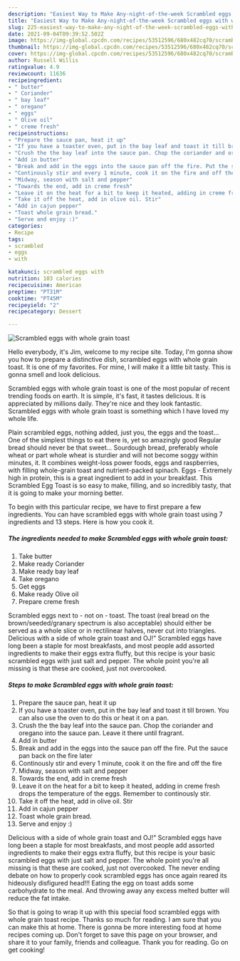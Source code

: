 ```yaml
---
description: "Easiest Way to Make Any-night-of-the-week Scrambled eggs with whole grain toast"
title: "Easiest Way to Make Any-night-of-the-week Scrambled eggs with whole grain toast"
slug: 225-easiest-way-to-make-any-night-of-the-week-scrambled-eggs-with-whole-grain-toast
date: 2021-09-04T09:39:52.502Z
image: https://img-global.cpcdn.com/recipes/53512596/680x482cq70/scrambled-eggs-with-whole-grain-toast-recipe-main-photo.jpg
thumbnail: https://img-global.cpcdn.com/recipes/53512596/680x482cq70/scrambled-eggs-with-whole-grain-toast-recipe-main-photo.jpg
cover: https://img-global.cpcdn.com/recipes/53512596/680x482cq70/scrambled-eggs-with-whole-grain-toast-recipe-main-photo.jpg
author: Russell Willis
ratingvalue: 4.9
reviewcount: 11636
recipeingredient:
- " butter"
- " Coriander"
- " bay leaf"
- " oregano"
- " eggs"
- " Olive oil"
- " creme fresh"
recipeinstructions:
- "Prepare the sauce pan, heat it up"
- "If you have a toaster oven, put in the bay leaf and toast it till brown. You can also use the oven to do this or heat it on a pan."
- "Crush the the bay leaf into the sauce pan. Chop the coriander and oregano into the sauce pan. Leave it there until fragrant."
- "Add in butter"
- "Break and add in the eggs into the sauce pan off the fire. Put the sauce pan back on the fire later"
- "Continously stir and every 1 minute, cook it on the fire and off the fire"
- "Midway, season with salt and pepper"
- "Towards the end, add in creme fresh"
- "Leave it on the heat for a bit to keep it heated, adding in creme fresh drops the temperature of the eggs. Remember to continously stir."
- "Take it off the heat, add in olive oil. Stir"
- "Add in cajun pepper"
- "Toast whole grain bread."
- "Serve and enjoy :)"
categories:
- Recipe
tags:
- scrambled
- eggs
- with

katakunci: scrambled eggs with 
nutrition: 103 calories
recipecuisine: American
preptime: "PT31M"
cooktime: "PT45M"
recipeyield: "2"
recipecategory: Dessert

---
```



![Scrambled eggs with whole grain toast](https://img-global.cpcdn.com/recipes/53512596/680x482cq70/scrambled-eggs-with-whole-grain-toast-recipe-main-photo.jpg)

Hello everybody, it's Jim, welcome to my recipe site. Today, I'm gonna show you how to prepare a distinctive dish, scrambled eggs with whole grain toast. It is one of my favorites. For mine, I will make it a little bit tasty. This is gonna smell and look delicious.

Scrambled eggs with whole grain toast is one of the most popular of recent trending foods on earth. It is simple, it's fast, it tastes delicious. It is appreciated by millions daily. They're nice and they look fantastic. Scrambled eggs with whole grain toast is something which I have loved my whole life.

Plain scrambled eggs, nothing added, just you, the eggs and the toast… One of the simplest things to eat there is, yet so amazingly good Regular bread should never be that sweet… Sourdough bread, preferably whole wheat or part whole wheat is sturdier and will not become soggy within minutes, it. It combines weight-loss power foods, eggs and raspberries, with filling whole-grain toast and nutrient-packed spinach. Eggs - Extremely high in protein, this is a great ingredient to add in your breakfast. This Scrambled Egg Toast is so easy to make, filling, and so incredibly tasty, that it is going to make your morning better.


To begin with this particular recipe, we have to first prepare a few ingredients. You can have scrambled eggs with whole grain toast using 7 ingredients and 13 steps. Here is how you cook it.

<!--inarticleads1-->

##### The ingredients needed to make Scrambled eggs with whole grain toast:

1. Take  butter
1. Make ready  Coriander
1. Make ready  bay leaf
1. Take  oregano
1. Get  eggs
1. Make ready  Olive oil
1. Prepare  creme fresh


Scrambled eggs next to - not on - toast. The toast (real bread on the brown/seeded/granary spectrum is also acceptable) should either be served as a whole slice or in rectilinear halves, never cut into triangles. Delicious with a side of whole grain toast and OJ!&#34; Scrambled eggs have long been a staple for most breakfasts, and most people add assorted ingredients to make their eggs extra fluffy, but this recipe is your basic scrambled eggs with just salt and pepper. The whole point you&#39;re all missing is that these are cooked, just not overcooked. 

<!--inarticleads2-->

##### Steps to make Scrambled eggs with whole grain toast:

1. Prepare the sauce pan, heat it up
1. If you have a toaster oven, put in the bay leaf and toast it till brown. You can also use the oven to do this or heat it on a pan.
1. Crush the the bay leaf into the sauce pan. Chop the coriander and oregano into the sauce pan. Leave it there until fragrant.
1. Add in butter
1. Break and add in the eggs into the sauce pan off the fire. Put the sauce pan back on the fire later
1. Continously stir and every 1 minute, cook it on the fire and off the fire
1. Midway, season with salt and pepper
1. Towards the end, add in creme fresh
1. Leave it on the heat for a bit to keep it heated, adding in creme fresh drops the temperature of the eggs. Remember to continously stir.
1. Take it off the heat, add in olive oil. Stir
1. Add in cajun pepper
1. Toast whole grain bread.
1. Serve and enjoy :)


Delicious with a side of whole grain toast and OJ!&#34; Scrambled eggs have long been a staple for most breakfasts, and most people add assorted ingredients to make their eggs extra fluffy, but this recipe is your basic scrambled eggs with just salt and pepper. The whole point you&#39;re all missing is that these are cooked, just not overcooked. The never ending debate on how to properly cook scrambled eggs has once again reared its hideously disfigured head!!! Eating the egg on toast adds some carbohydrate to the meal. And throwing away any excess melted butter will reduce the fat intake. 

So that is going to wrap it up with this special food scrambled eggs with whole grain toast recipe. Thanks so much for reading. I am sure that you can make this at home. There is gonna be more interesting food at home recipes coming up. Don't forget to save this page on your browser, and share it to your family, friends and colleague. Thank you for reading. Go on get cooking!
